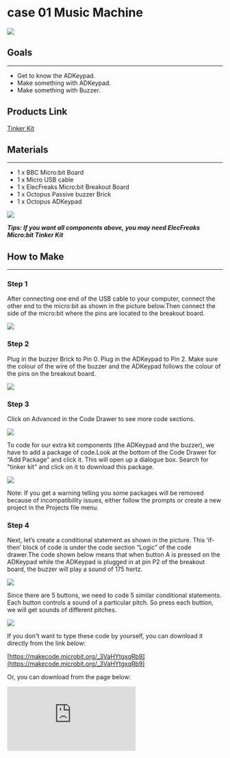 # case 01 Music Machine

![](./images/cqLH6Bs.jpg)

## Goals
---

- Get to know the ADKeypad.
- Make something with ADKeypad.
- Make something with Buzzer.

## Products Link

[Tinker Kit](https://shop.elecfreaks.com/products/elecfreaks-micro-bit-tinker-kit-without-micro-bit-board?_pos=1&_sid=a3579b340&_ss=r)

## Materials
---

- 1 x BBC Micro:bit Board
- 1 x Micro USB cable
- 1 x ElecFreaks Micro:bit Breakout Board
- 1 x Octopus Passive buzzer Brick
- 1 x Octopus ADKeypad

![](./images/BJ5WTuI.jpg)

***Tips: If you want all components above, you may need ElecFreaks Micro:bit Tinker Kit***


## How to Make
---

### Step 1

After connecting one end of the USB cable to your computer, connect the other end to the micro:bit as shown in the picture below.Then connect the side of the micro:bit where the pins are located to the breakout board.

![](./images/DdX7fE9.jpg)

### Step 2

Plug in the buzzer Brick to Pin 0.
Plug in the ADKeypad to Pin 2.
Make sure the colour of the wire of the buzzer and the ADKeypad follows the colour of the pins on the breakout board.

![](./images/EhTHEaU.jpg)

### Step 3

Click on Advanced in the Code Drawer to see more code sections.

![](./images/8wKkVPE.jpg)

To code for our extra kit components (the ADKeypad and the buzzer), we have to add a package of code.Look at the bottom of the Code Drawer for “Add Package” and click it. This will open up a dialogue box.
Search for "tinker kit" and click on it to download this package.

![](./images/gvuN2rQ.png)

Note: If you get a warning telling you some packages will be removed because of incompatibility issues, either follow the prompts or create a new project in the Projects file menu.


### Step 4

Next, let’s create a conditional statement as shown in the picture. This ‘if-then’ block of code is under the code section “Logic” of the code drawer.The code shown below means that when button A is pressed on the ADKeypad while the ADKeypad is plugged in at pin P2 of the breakout board, the buzzer will play a sound of 175 hertz.

![](./images/5bFh8GO.jpg)

Since there are 5 buttons, we need to code 5 similar conditional statements. Each button controls a sound of a particular pitch. So press each buttion, we will get sounds of different pitches.

![](./images/mAvF9Oi.jpg)

If you don't want to type these code by yourself, you can download it directly from the link below:

[https://makecode.microbit.org/_3VaHYtgxqRb9](https://makecode.microbit.org/_3VaHYtgxqRb9)

Or, you can download from the page below:

<div
    style={{
        position: 'relative',
        paddingBottom: '60%',
        overflow: 'hidden',
    }}
>
    <iframe
        src="https://makecode.microbit.org/_3VaHYtgxqRb9"
        frameborder="0"
        sandbox="allow-popups allow-forms allow-scripts allow-same-origin"
        style={{
            position: 'absolute',
            width: '100%',
            height: '100%',
        }}
    />
</div>

Success! Now you have your own Micro:bit Music Machine.
